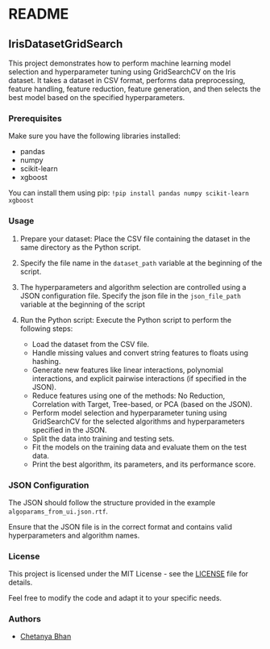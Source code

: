 # README

## IrisDatasetGridSearch

This project demonstrates how to perform machine learning model selection and hyperparameter tuning using GridSearchCV on the Iris dataset. It takes a dataset in CSV format, performs data preprocessing, feature handling, feature reduction, feature generation, and then selects the best model based on the specified hyperparameters.

### Prerequisites

Make sure you have the following libraries installed:

- pandas
- numpy
- scikit-learn
- xgboost

You can install them using pip:
``` !pip install pandas numpy scikit-learn xgboost ```

### Usage

1. Prepare your dataset: Place the CSV file containing the dataset in the same directory as the Python script.

2. Specify the file name in the `dataset_path` variable at the beginning of the script.

3. The hyperparameters and algorithm selection are controlled using a JSON configuration file. Specify the json file in the `json_file_path` variable at the beginning of the script

4. Run the Python script: Execute the Python script to perform the following steps:

   - Load the dataset from the CSV file.
   - Handle missing values and convert string features to floats using hashing.
   - Generate new features like linear interactions, polynomial interactions, and explicit pairwise interactions (if specified in the JSON).
   - Reduce features using one of the methods: No Reduction, Correlation with Target, Tree-based, or PCA (based on the JSON).
   - Perform model selection and hyperparameter tuning using GridSearchCV for the selected algorithms and hyperparameters specified in the JSON.
   - Split the data into training and testing sets.
   - Fit the models on the training data and evaluate them on the test data.
   - Print the best algorithm, its parameters, and its performance score.

### JSON Configuration

The JSON should follow the structure provided in the example `algoparams_from_ui.json.rtf`.

Ensure that the JSON file is in the correct format and contains valid hyperparameters and algorithm names.

### License

This project is licensed under the MIT License - see the [LICENSE](LICENSE) file for details.

Feel free to modify the code and adapt it to your specific needs.

### Authors

- [Chetanya Bhan](https://github.com/5l0wC0d3r)


